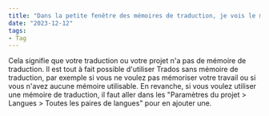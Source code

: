 ```yaml
---
title: "Dans la petite fenêtre des mémoires de traduction, je vois le message “Pas de mémoire de traduction ou serveur de traduction automatique ouvert.” Pourquoi ?"
date: "2023-12-12"
tags:
- Tag
---
```


Cela signifie que votre traduction ou votre projet n'a pas de mémoire de traduction. Il est tout à fait possible d'utiliser Trados sans mémoire de traduction, par exemple si vous ne voulez pas mémoriser votre travail ou si vous n'avez aucune mémoire utilisable.
En revanche, si vous voulez utiliser une mémoire de traduction, il faut aller dans les "Paramètres du projet > Langues > Toutes les paires de langues" pour en ajouter une.

